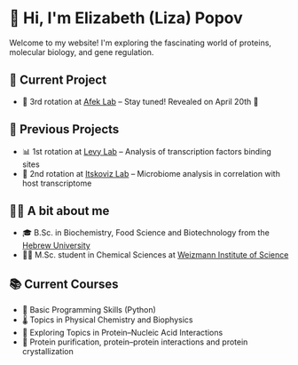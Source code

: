 <link rel="stylesheet" href="/elizabethp.github.io/assets/style.css">
<link href="https://fonts.googleapis.com/css2?family=Fira+Sans&display=swap" rel="stylesheet">
  
  <h1>👋 Hi, I'm Elizabeth (Liza) Popov</h1>

  <p>Welcome to my website! I'm exploring the fascinating world of proteins, molecular biology, and gene regulation.</p>

  <h2>🔬 Current Project</h2>
  <ul>
    <li>🧪 3rd rotation at <a href="https://www.weizmann.ac.il/CSB/Afek/home">Afek Lab</a> – Stay tuned! Revealed on April 20th 👀</li>
  </ul>

  <h2>🧠 Previous Projects</h2>
  <ul>
    <li>📊 1st rotation at <a href="https://www.weizmann.ac.il/CSB/levy/">Levy Lab</a> – Analysis of transcription factors binding sites</li>
    <li>🧻 2nd rotation at <a href="https://shalevlab.weizmann.ac.il/">Itskoviz Lab</a> – Microbiome analysis in correlation with host transcriptome</li>
  </ul>

  <h2>🙋‍♀️ A bit about me</h2>
  <ul>
    <li>🎓 B.Sc. in Biochemistry, Food Science and Biotechnology from the <a href="https://en.hafakulta.agri.huji.ac.il/">Hebrew University</a></li>
    <li>🧑‍🔬 M.Sc. student in Chemical Sciences at <a href="https://www.weizmann.ac.il/pages/">Weizmann Institute of Science</a></li>
  </ul>

  <h2>📚 Current Courses</h2>
  <ul>
    <li>🐍 Basic Programming Skills (Python)</li>
    <li>🌡️ Topics in Physical Chemistry and Biophysics</li>
    <li>🧬 Exploring Topics in Protein–Nucleic Acid Interactions</li>
    <li>🔬 Protein purification, protein–protein interactions and protein crystallization</li>
  </ul>


